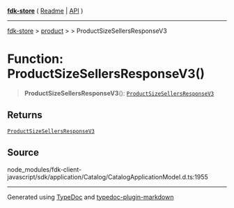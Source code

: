 [**fdk-store**](../../../README.md) ( [Readme](../../../README.md) \| [API](../../../API.md) )

---

[fdk-store](../../../API.md) > [product](../../README.md) > [<internal>](../README.md) > ProductSizeSellersResponseV3

# Function: ProductSizeSellersResponseV3()

> **ProductSizeSellersResponseV3**(): [`ProductSizeSellersResponseV3`](../type-aliases/type-alias.ProductSizeSellersResponseV3.md)

## Returns

[`ProductSizeSellersResponseV3`](../type-aliases/type-alias.ProductSizeSellersResponseV3.md)

## Source

node_modules/fdk-client-javascript/sdk/application/Catalog/CatalogApplicationModel.d.ts:1955

---

Generated using [TypeDoc](https://typedoc.org/) and [typedoc-plugin-markdown](https://www.npmjs.com/package/typedoc-plugin-markdown)
